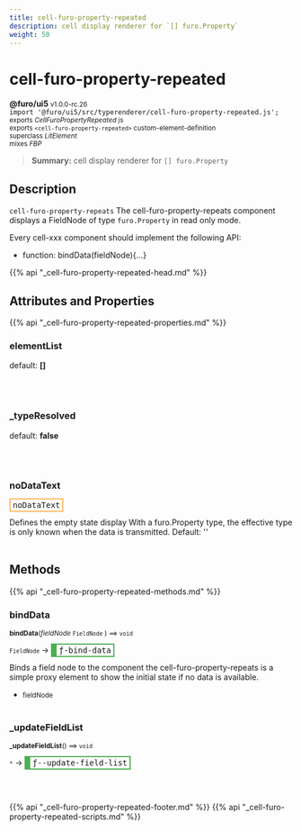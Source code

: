 ```yaml
---
title: cell-furo-property-repeated
description: cell display renderer for `[] furo.Property`
weight: 50
---
```


# cell-furo-property-repeated
**@furo/ui5** <small>v1.0.0-rc.26</small>
<br>`import '@furo/ui5/src/typerenderer/cell-furo-property-repeated.js';`<small>
<br>exports *CellFuroPropertyRepeated* js
<br>exports `<cell-furo-property-repeated>` custom-element-definition
<br>superclass *LitElement*
<br> mixes *FBP*</small>

> **Summary:** cell display renderer for `[] furo.Property`

## Description

`cell-furo-property-repeats`
The cell-furo-property-repeats component displays a FieldNode of type `furo.Property` in read only mode.

Every cell-xxx component should implement the following API:
- function: bindData(fieldNode){...}

{{% api "_cell-furo-property-repeated-head.md" %}}

## Attributes and Properties
{{% api "_cell-furo-property-repeated-properties.md" %}}





### **elementList**
default: **[]**</small>


<br><br>

### **_typeResolved**
default: **false**</small>


<br><br>

### **noDataText**

<span  style="border-width:2px; border-style: solid;border-color:  rgb(255, 182, 91);font-family:monospace; padding:2px 4px;">noDataText</span>
</small>

Defines the empty state display
With a furo.Property type, the effective type is only known when the data is transmitted.
Default: ''
<br><br>

## Methods
{{% api "_cell-furo-property-repeated-methods.md" %}}


### **bindData**
<small>**bindData**(*fieldNode* `FieldNode` ) ⟹ `void`</small>

<small>`FieldNode` </small> →
<span  style="border-width:2px 2px 2px 10px; border-style: solid;border-color:  rgb(76, 175, 80);font-family:monospace; padding:2px 4px;">ƒ-bind-data</span>

Binds a field node to the component
the cell-furo-property-repeats is a simple proxy element to show
the initial state if no data is available.

- <small>fieldNode </small>
<br><br>

### **_updateFieldList**
<small>**_updateFieldList**() ⟹ `void`</small>

<small>`*`</small> →
<span  style="border-width:2px 2px 2px 10px; border-style: solid;border-color:  rgb(76, 175, 80);font-family:monospace; padding:2px 4px;">ƒ--update-field-list</span>



<br><br>







{{% api "_cell-furo-property-repeated-footer.md" %}}
{{% api "_cell-furo-property-repeated-scripts.md" %}}
